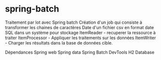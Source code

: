 # spring-batch
Traitement par lot avec Spring batch
Création d'un job qui consiste à transformer les chaines de caractères Date d'un fichier csv en format date SQL dans un système pour stockage
ItemReader  - recuperer la ressource à traiter
ItemProcessor - Appliquer les traitements sur les données
ItemWriter - Charger les résultats dans la base de données cible.

Dépendances
Spring web
Spring data
Spring Batch
DevTools
H2 Database



